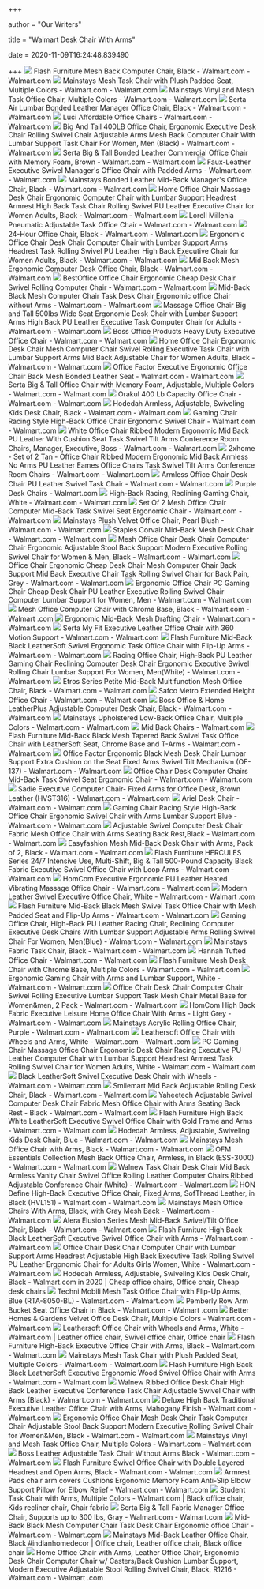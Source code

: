 +++
        
author = "Our Writers"
        
title = "Walmart Desk Chair With Arms"
        
date = 2020-11-09T16:24:48.839490
        
+++
[ ![](https://i5.walmartimages.com/asr/bbb4defe-fd5d-4381-a2c9-a0e1b47ee719_1.147d1e6f6ba6415083ad29e529f0106a.jpeg)](https://i5.walmartimages.com/asr/bbb4defe-fd5d-4381-a2c9-a0e1b47ee719_1.147d1e6f6ba6415083ad29e529f0106a.jpeg) Flash Furniture Mesh Back Computer Chair, Black - Walmart.com - Walmart.com
[ ![](https://i5.walmartimages.com/asr/1281a466-cac2-440f-92bb-67d602abb525_1.1dabca0d0223cff18349bd3240633da7.jpeg)](https://i5.walmartimages.com/asr/1281a466-cac2-440f-92bb-67d602abb525_1.1dabca0d0223cff18349bd3240633da7.jpeg) Mainstays Mesh Task Chair with Plush Padded Seat, Multiple Colors - Walmart.com  - Walmart.com
[ ![](https://i5.walmartimages.com/asr/eaeafd42-1062-4cee-8486-b88d738db64c_1.acd22421b5dd0db1962eeaaadd216a4e.jpeg)](https://i5.walmartimages.com/asr/eaeafd42-1062-4cee-8486-b88d738db64c_1.acd22421b5dd0db1962eeaaadd216a4e.jpeg) Mainstays Vinyl and Mesh Task Office Chair, Multiple Colors - Walmart.com -  Walmart.com
[ ![](https://i5.walmartimages.com/asr/97743681-26f4-4fcc-bd46-305d1e55b797_1.6e7dec942151e853be462bd2d0f2d8e0.jpeg)](https://i5.walmartimages.com/asr/97743681-26f4-4fcc-bd46-305d1e55b797_1.6e7dec942151e853be462bd2d0f2d8e0.jpeg) Serta Air Lumbar Bonded Leather Manager Office Chair, Black - Walmart.com -  Walmart.com
[ ![](https://i5.walmartimages.com/asr/1137a803-68ff-432f-a14a-330c28b4cbe9_1.2c674019f4af93575356fb5d99790297.jpeg?odnWidth=612&odnHeight=612&odnBg=ffffff)](https://i5.walmartimages.com/asr/1137a803-68ff-432f-a14a-330c28b4cbe9_1.2c674019f4af93575356fb5d99790297.jpeg?odnWidth=612&odnHeight=612&odnBg=ffffff) Luci Affordable Office Chairs - Walmart.com - Walmart.com
[ ![](https://i5.walmartimages.com/asr/856b7105-dc30-4a09-a085-90879071abb4_1.4613fe80f540140dc0c7327e28febe00.jpeg?odnWidth=612&odnHeight=612&odnBg=ffffff)](https://i5.walmartimages.com/asr/856b7105-dc30-4a09-a085-90879071abb4_1.4613fe80f540140dc0c7327e28febe00.jpeg?odnWidth=612&odnHeight=612&odnBg=ffffff) Big And Tall 400LB Office Chair, Ergonomic Executive Desk Chair Rolling  Swivel Chair Adjustable Arms Mesh Back Computer Chair With Lumbar Support Task  Chair For Women, Men (Black) - Walmart.com - Walmart.com
[ ![](https://i5.walmartimages.com/asr/040f6e2e-f1b3-431c-b589-12d39ff3128a_1.5cd85757a054d4f351a500009b2e82dc.jpeg)](https://i5.walmartimages.com/asr/040f6e2e-f1b3-431c-b589-12d39ff3128a_1.5cd85757a054d4f351a500009b2e82dc.jpeg) Serta Big & Tall Bonded Leather Commercial Office Chair with Memory Foam,  Brown - Walmart.com - Walmart.com
[ ![](https://i5.walmartimages.com/asr/669616bc-c428-482d-aaad-a26976bb3da7_1.da11dd37069e7023f00902c5cce01e5a.jpeg)](https://i5.walmartimages.com/asr/669616bc-c428-482d-aaad-a26976bb3da7_1.da11dd37069e7023f00902c5cce01e5a.jpeg) Faux-Leather Executive Swivel Manager's Office Chair with Padded Arms -  Walmart.com - Walmart.com
[ ![](https://i5.walmartimages.com/asr/5d3d4f55-2a28-4d8d-a9dc-4b0e39132e63_1.f3b251fca89d8621a8e3cd2ae4376933.jpeg?odnWidth=612&odnHeight=612&odnBg=ffffff)](https://i5.walmartimages.com/asr/5d3d4f55-2a28-4d8d-a9dc-4b0e39132e63_1.f3b251fca89d8621a8e3cd2ae4376933.jpeg?odnWidth=612&odnHeight=612&odnBg=ffffff) Mainstays Bonded Leather Mid-Back Manager's Office Chair, Black - Walmart.com  - Walmart.com
[ ![](https://i5.walmartimages.com/asr/2ab43621-0110-48a0-9fd5-6db48d5ee8e4_1.ff8d1590e386fcecebeb781fd92010b1.jpeg?odnWidth=612&odnHeight=612&odnBg=ffffff)](https://i5.walmartimages.com/asr/2ab43621-0110-48a0-9fd5-6db48d5ee8e4_1.ff8d1590e386fcecebeb781fd92010b1.jpeg?odnWidth=612&odnHeight=612&odnBg=ffffff) Home Office Chair Massage Desk Chair Ergonomic Computer Chair with Lumbar  Support Headrest Armrest High Back Task Chair Rolling Swivel PU Leather  Executive Chair for Women Adults, Black - Walmart.com - Walmart.com
[ ![](https://i5.walmartimages.com/asr/4ac4e417-69d5-4633-b5a6-b69e8414cdbb_1.780faccb1a2ec1e02765c89ec0b987b8.jpeg?odnWidth=612&odnHeight=612&odnBg=ffffff)](https://i5.walmartimages.com/asr/4ac4e417-69d5-4633-b5a6-b69e8414cdbb_1.780faccb1a2ec1e02765c89ec0b987b8.jpeg?odnWidth=612&odnHeight=612&odnBg=ffffff) Lorell Millenia Pneumatic Adjustable Task Office Chair - Walmart.com -  Walmart.com
[ ![](https://i5.walmartimages.com/asr/bf76e281-df59-417a-8cb3-4dcbfda4fb0f_1.3dcd3fe762bd2e8c2152d83494fb7a43.jpeg?odnWidth=612&odnHeight=612&odnBg=ffffff)](https://i5.walmartimages.com/asr/bf76e281-df59-417a-8cb3-4dcbfda4fb0f_1.3dcd3fe762bd2e8c2152d83494fb7a43.jpeg?odnWidth=612&odnHeight=612&odnBg=ffffff) 24-Hour Office Chair, Black - Walmart.com - Walmart.com
[ ![](https://i5.walmartimages.com/asr/46e654d3-5646-4ad5-b1ab-6347bb333146_1.5c425340ff8e29d5fb09ee8f26d0b571.jpeg?odnWidth=612&odnHeight=612&odnBg=ffffff)](https://i5.walmartimages.com/asr/46e654d3-5646-4ad5-b1ab-6347bb333146_1.5c425340ff8e29d5fb09ee8f26d0b571.jpeg?odnWidth=612&odnHeight=612&odnBg=ffffff) Ergonomic Office Chair Desk Chair Computer Chair with Lumbar Support Arms  Headrest Task Rolling Swivel PU Leather High Back Executive Chair for Women  Adults, Black - Walmart.com - Walmart.com
[ ![](https://i5.walmartimages.com/asr/f4cc8075-9bc6-4db5-949b-a0890cee3f0a_1.acbcbca03599e111d8b0297624902c83.jpeg?odnWidth=612&odnHeight=612&odnBg=ffffff)](https://i5.walmartimages.com/asr/f4cc8075-9bc6-4db5-949b-a0890cee3f0a_1.acbcbca03599e111d8b0297624902c83.jpeg?odnWidth=612&odnHeight=612&odnBg=ffffff) Mid Back Mesh Ergonomic Computer Desk Office Chair, Black - Walmart.com -  Walmart.com
[ ![](https://i5.walmartimages.com/asr/5bf5b155-ed9b-409d-950e-e178564f22e3_1.3406acb954f956357bc79cb4832ba3c2.jpeg?odnWidth=612&odnHeight=612&odnBg=ffffff)](https://i5.walmartimages.com/asr/5bf5b155-ed9b-409d-950e-e178564f22e3_1.3406acb954f956357bc79cb4832ba3c2.jpeg?odnWidth=612&odnHeight=612&odnBg=ffffff) BestOffice Office Chair Ergonomic Cheap Desk Chair Swivel Rolling Computer  Chair - Walmart.com - Walmart.com
[ ![](https://i5.walmartimages.com/asr/cd1f9013-907a-4917-a733-d8d0b605a523_1.2e803715a2785a2423cfb8af086e6afa.jpeg?odnWidth=612&odnHeight=612&odnBg=ffffff)](https://i5.walmartimages.com/asr/cd1f9013-907a-4917-a733-d8d0b605a523_1.2e803715a2785a2423cfb8af086e6afa.jpeg?odnWidth=612&odnHeight=612&odnBg=ffffff) Mid-Back Black Mesh Computer Chair Task Desk Chair Ergonomic office Chair  without Arms - Walmart.com - Walmart.com
[ ![](https://i5.walmartimages.com/asr/c583cb1d-9bcf-44cd-b22b-143a013dd2b0_1.8d3d54e512c4b80b1b67d8ca8c73f098.jpeg?odnWidth=612&odnHeight=612&odnBg=ffffff)](https://i5.walmartimages.com/asr/c583cb1d-9bcf-44cd-b22b-143a013dd2b0_1.8d3d54e512c4b80b1b67d8ca8c73f098.jpeg?odnWidth=612&odnHeight=612&odnBg=ffffff) Massage Office Chair Big and Tall 500lbs Wide Seat Ergonomic Desk Chair  with Lumbar Support Arms High Back PU Leather Executive Task Computer Chair  for Adults - Walmart.com - Walmart.com
[ ![](https://i5.walmartimages.com/asr/1f30db41-a854-4d90-9c16-65c3046d6663_1.22d9f30d3bdf09b3af9060070cbdd2a6.jpeg?odnWidth=612&odnHeight=612&odnBg=ffffff)](https://i5.walmartimages.com/asr/1f30db41-a854-4d90-9c16-65c3046d6663_1.22d9f30d3bdf09b3af9060070cbdd2a6.jpeg?odnWidth=612&odnHeight=612&odnBg=ffffff) Boss Office Products Heavy Duty Executive Office Chair - Walmart.com -  Walmart.com
[ ![](https://i5.walmartimages.com/asr/9755d2b2-d560-4ae9-a0bf-865a8146018c_1.db408466748313e33f3c4553b1c5a17f.jpeg?odnWidth=612&odnHeight=612&odnBg=ffffff)](https://i5.walmartimages.com/asr/9755d2b2-d560-4ae9-a0bf-865a8146018c_1.db408466748313e33f3c4553b1c5a17f.jpeg?odnWidth=612&odnHeight=612&odnBg=ffffff) Home Office Chair Ergonomic Desk Chair Mesh Computer Chair Swivel Rolling  Executive Task Chair with Lumbar Support Arms Mid Back Adjustable Chair for  Women Adults, Black - Walmart.com - Walmart.com
[ ![](https://i5.walmartimages.com/asr/82b76935-b95b-46e2-8b1d-bc5e98b16216_1.caaab2dd2c7c899d46a7685915f8953c.jpeg?odnWidth=612&odnHeight=612&odnBg=ffffff)](https://i5.walmartimages.com/asr/82b76935-b95b-46e2-8b1d-bc5e98b16216_1.caaab2dd2c7c899d46a7685915f8953c.jpeg?odnWidth=612&odnHeight=612&odnBg=ffffff) Office Factor Executive Ergonomic Office Chair Back Mesh Bonded Leather Seat  - Walmart.com - Walmart.com
[ ![](https://i5.walmartimages.com/asr/924eaa33-4456-4dae-96f6-9373ddd8c91f_1.ef95316cd9332dff77ede80bd7c0cfe8.jpeg?odnWidth=612&odnHeight=612&odnBg=ffffff)](https://i5.walmartimages.com/asr/924eaa33-4456-4dae-96f6-9373ddd8c91f_1.ef95316cd9332dff77ede80bd7c0cfe8.jpeg?odnWidth=612&odnHeight=612&odnBg=ffffff) Serta Big & Tall Office Chair with Memory Foam, Adjustable, Multiple Colors  - Walmart.com - Walmart.com
[ ![](https://i5.walmartimages.com/asr/ab12b0b6-8409-4a90-adf8-a63868a66767_1.3e230d576728d68b69a2d85030fbedef.jpeg?odnWidth=612&odnHeight=612&odnBg=ffffff)](https://i5.walmartimages.com/asr/ab12b0b6-8409-4a90-adf8-a63868a66767_1.3e230d576728d68b69a2d85030fbedef.jpeg?odnWidth=612&odnHeight=612&odnBg=ffffff) Orakul 400 Lb Capacity Office Chair - Walmart.com - Walmart.com
[ ![](https://i5.walmartimages.com/asr/ce2b8a66-9e18-408b-b074-b1d94d113e55_1.41e74411c711ec17d70421e895990ea4.jpeg?odnWidth=612&odnHeight=612&odnBg=ffffff)](https://i5.walmartimages.com/asr/ce2b8a66-9e18-408b-b074-b1d94d113e55_1.41e74411c711ec17d70421e895990ea4.jpeg?odnWidth=612&odnHeight=612&odnBg=ffffff) Hodedah Armless, Adjustable, Swiveling Kids Desk Chair, Black - Walmart.com  - Walmart.com
[ ![](https://i5.walmartimages.com/asr/36ab2720-66c3-44b9-b4c9-ea3eedec6979_1.d23e019c221965f2f71335473154626f.jpeg)](https://i5.walmartimages.com/asr/36ab2720-66c3-44b9-b4c9-ea3eedec6979_1.d23e019c221965f2f71335473154626f.jpeg) Gaming Chair Racing Style High-Back Office Chair Ergonomic Swivel Chair -  Walmart.com - Walmart.com
[ ![](https://i5.walmartimages.com/asr/2af356b6-69a6-48cd-a007-bccaa8f1c8fd_1.f5b7febf99e658e121d2c606db48ff63.jpeg?odnWidth=612&odnHeight=612&odnBg=ffffff)](https://i5.walmartimages.com/asr/2af356b6-69a6-48cd-a007-bccaa8f1c8fd_1.f5b7febf99e658e121d2c606db48ff63.jpeg?odnWidth=612&odnHeight=612&odnBg=ffffff) White Office Chair Ribbed Modern Ergonomic Mid Back PU Leather With Cushion Seat  Task Swivel Tilt Arms Conference Room Chairs, Manager, Executive, Boss -  Walmart.com - Walmart.com
[ ![](https://i5.walmartimages.com/asr/835dcbf8-aa1f-4ea0-befb-ffb8f3ecc2d4_1.ce2d68621c714b4fef23417bfa0c5989.jpeg?odnWidth=612&odnHeight=612&odnBg=ffffff)](https://i5.walmartimages.com/asr/835dcbf8-aa1f-4ea0-befb-ffb8f3ecc2d4_1.ce2d68621c714b4fef23417bfa0c5989.jpeg?odnWidth=612&odnHeight=612&odnBg=ffffff) 2xhome - Set of 2 Tan - Office Chair Ribbed Modern Ergonomic Mid Back  Armless No Arms PU Leather Eames Office Chairs Task Swivel Tilt Arms  Conference Room Chairs - Walmart.com - Walmart.com
[ ![](https://i5.walmartimages.com/asr/547cccd7-cfb8-419d-a8c2-2cf612e1eb05_1.d639368346c1b5b4fcb371a5cd4cf56c.jpeg?odnWidth=612&odnHeight=612&odnBg=ffffff)](https://i5.walmartimages.com/asr/547cccd7-cfb8-419d-a8c2-2cf612e1eb05_1.d639368346c1b5b4fcb371a5cd4cf56c.jpeg?odnWidth=612&odnHeight=612&odnBg=ffffff) Armless Office Chair Desk Chair PU Leather Swivel Task Chair - Walmart.com  - Walmart.com
[ ![](https://i5.walmartimages.com/asr/d4e3b1a6-b2e3-4d1c-9f42-9117de108ebe_1.33541e121e24b6082ca31f0fa920bb5b.jpeg)](https://i5.walmartimages.com/asr/d4e3b1a6-b2e3-4d1c-9f42-9117de108ebe_1.33541e121e24b6082ca31f0fa920bb5b.jpeg) Purple Desk Chairs - Walmart.com
[ ![](https://i5.walmartimages.com/asr/77a5d26d-f5ae-403e-a885-bfb3ed7dbb6b_1.f7cd3c2ba252ae1f641c8dbac4f57a35.jpeg?odnWidth=612&odnHeight=612&odnBg=ffffff)](https://i5.walmartimages.com/asr/77a5d26d-f5ae-403e-a885-bfb3ed7dbb6b_1.f7cd3c2ba252ae1f641c8dbac4f57a35.jpeg?odnWidth=612&odnHeight=612&odnBg=ffffff) High-Back Racing, Reclining Gaming Chair, White - Walmart.com - Walmart.com
[ ![](https://i5.walmartimages.com/asr/4df5c3b0-1023-48fc-aa3b-106e3c95d691_1.92add7915e26918feb4903b3fe2f7fa9.jpeg?odnWidth=612&odnHeight=612&odnBg=ffffff)](https://i5.walmartimages.com/asr/4df5c3b0-1023-48fc-aa3b-106e3c95d691_1.92add7915e26918feb4903b3fe2f7fa9.jpeg?odnWidth=612&odnHeight=612&odnBg=ffffff) Set Of 2 Mesh Office Chair Computer Mid-Back Task Swivel Seat Ergonomic  Chair - Walmart.com - Walmart.com
[ ![](https://i5.walmartimages.com/asr/cfa99438-3fc7-464d-a8fd-5142eac51188_1.1100235c3e157c07b581c92eb1f39c08.jpeg?odnWidth=612&odnHeight=612&odnBg=ffffff)](https://i5.walmartimages.com/asr/cfa99438-3fc7-464d-a8fd-5142eac51188_1.1100235c3e157c07b581c92eb1f39c08.jpeg?odnWidth=612&odnHeight=612&odnBg=ffffff) Mainstays Plush Velvet Office Chair, Pearl Blush - Walmart.com - Walmart.com
[ ![](https://i5.walmartimages.com/asr/91f27ad0-e6f1-4f6b-bbfe-731b6f193def_1.c118cb044b14da212a95d50dd293bddf.jpeg?odnWidth=612&odnHeight=612&odnBg=ffffff)](https://i5.walmartimages.com/asr/91f27ad0-e6f1-4f6b-bbfe-731b6f193def_1.c118cb044b14da212a95d50dd293bddf.jpeg?odnWidth=612&odnHeight=612&odnBg=ffffff) Staples Corvair Mid-Back Mesh Desk Chair - Walmart.com - Walmart.com
[ ![](https://i5.walmartimages.com/asr/ad5b9c93-f2f0-4484-b37e-95092b9d1bbc_1.9d17958356e87aeeb21180a4cf1b4ffd.jpeg?odnWidth=612&odnHeight=612&odnBg=ffffff)](https://i5.walmartimages.com/asr/ad5b9c93-f2f0-4484-b37e-95092b9d1bbc_1.9d17958356e87aeeb21180a4cf1b4ffd.jpeg?odnWidth=612&odnHeight=612&odnBg=ffffff) Mesh Office Chair Desk Chair Computer Chair Ergonomic Adjustable Stool Back  Support Modern Executive Rolling Swivel Chair for Women & Men, Black -  Walmart.com - Walmart.com
[ ![](https://i5.walmartimages.com/asr/8bd1f61e-e41e-4b7a-8d75-d3d3b1b9976c_1.4510039313ea760f3aa10aeffd01d719.jpeg?odnWidth=612&odnHeight=612&odnBg=ffffff)](https://i5.walmartimages.com/asr/8bd1f61e-e41e-4b7a-8d75-d3d3b1b9976c_1.4510039313ea760f3aa10aeffd01d719.jpeg?odnWidth=612&odnHeight=612&odnBg=ffffff) Office Chair Ergonomic Cheap Desk Chair Mesh Computer Chair Back Support  Mid Back Executive Chair Task Rolling Swivel Chair for Back Pain, Grey -  Walmart.com - Walmart.com
[ ![](https://i5.walmartimages.com/asr/54a8d363-cea7-41bf-8442-d422f4ace61d_1.6be0ddba12db7e8a6886e62fbf2b8849.jpeg?odnWidth=612&odnHeight=612&odnBg=ffffff)](https://i5.walmartimages.com/asr/54a8d363-cea7-41bf-8442-d422f4ace61d_1.6be0ddba12db7e8a6886e62fbf2b8849.jpeg?odnWidth=612&odnHeight=612&odnBg=ffffff) Ergonomic Office Chair PC Gaming Chair Cheap Desk Chair PU Leather  Executive Rolling Swivel Chair Computer Lumbar Support for Women, Men -  Walmart.com - Walmart.com
[ ![](https://i5.walmartimages.com/asr/d89c5b44-81fc-4d2d-8741-930c34ea8850_1.d274e04d94c7442db507179b0ca49a8b.jpeg?odnWidth=612&odnHeight=612&odnBg=ffffff)](https://i5.walmartimages.com/asr/d89c5b44-81fc-4d2d-8741-930c34ea8850_1.d274e04d94c7442db507179b0ca49a8b.jpeg?odnWidth=612&odnHeight=612&odnBg=ffffff) Mesh Office Computer Chair with Chrome Base, Black - Walmart.com - Walmart .com
[ ![](https://i5.walmartimages.com/asr/70e19827-88db-4011-b952-d7c82bd8db51_1.4e4bcedfd0ca62e52739c4289a8cbc56.jpeg?odnWidth=612&odnHeight=612&odnBg=ffffff)](https://i5.walmartimages.com/asr/70e19827-88db-4011-b952-d7c82bd8db51_1.4e4bcedfd0ca62e52739c4289a8cbc56.jpeg?odnWidth=612&odnHeight=612&odnBg=ffffff) Ergonomic Mid-Back Mesh Drafting Chair - Walmart.com - Walmart.com
[ ![](https://i5.walmartimages.com/asr/5b437534-8128-47d9-87ae-9f90cb42f211_1.62c254b469ba07dbbc21ef6a6a2fca97.jpeg?odnWidth=612&odnHeight=612&odnBg=ffffff)](https://i5.walmartimages.com/asr/5b437534-8128-47d9-87ae-9f90cb42f211_1.62c254b469ba07dbbc21ef6a6a2fca97.jpeg?odnWidth=612&odnHeight=612&odnBg=ffffff) Serta My Fit Executive Leather Office Chair with 360 Motion Support -  Walmart.com - Walmart.com
[ ![](https://i5.walmartimages.com/asr/e1827d01-9558-4268-a78a-378a9b0cb072_3.c075ef56f9baf89f64bb6bc6832b47ff.jpeg?odnWidth=612&odnHeight=612&odnBg=ffffff)](https://i5.walmartimages.com/asr/e1827d01-9558-4268-a78a-378a9b0cb072_3.c075ef56f9baf89f64bb6bc6832b47ff.jpeg?odnWidth=612&odnHeight=612&odnBg=ffffff) Flash Furniture Mid-Back Black LeatherSoft Swivel Ergonomic Task Office  Chair with Flip-Up Arms - Walmart.com - Walmart.com
[ ![](https://i5.walmartimages.com/asr/dad43252-c144-4766-95cf-d5779c5db225_1.1095c26367a36e18e028cac3f4a44ac1.jpeg?odnWidth=612&odnHeight=612&odnBg=ffffff)](https://i5.walmartimages.com/asr/dad43252-c144-4766-95cf-d5779c5db225_1.1095c26367a36e18e028cac3f4a44ac1.jpeg?odnWidth=612&odnHeight=612&odnBg=ffffff) Racing Office Chair, High-Back PU Leather Gaming Chair Reclining Computer  Desk Chair Ergonomic Executive Swivel Rolling Chair Lumbar Support For  Women, Men(White) - Walmart.com - Walmart.com
[ ![](https://i5.walmartimages.com/asr/7a9c162f-80cd-47ec-aea4-f6258b48703b_1.23438b4aaa4f6cb7b141e8bd16a7af83.jpeg?odnWidth=612&odnHeight=612&odnBg=ffffff)](https://i5.walmartimages.com/asr/7a9c162f-80cd-47ec-aea4-f6258b48703b_1.23438b4aaa4f6cb7b141e8bd16a7af83.jpeg?odnWidth=612&odnHeight=612&odnBg=ffffff) Etros Series Petite Mid-Back Multifunction Mesh Office Chair, Black -  Walmart.com - Walmart.com
[ ![](https://i5.walmartimages.com/asr/cabd96e7-bcc5-4cf3-8d0e-3ac1936aed56_1.af1b09d121940606593736f8d899d116.jpeg?odnWidth=612&odnHeight=612&odnBg=ffffff)](https://i5.walmartimages.com/asr/cabd96e7-bcc5-4cf3-8d0e-3ac1936aed56_1.af1b09d121940606593736f8d899d116.jpeg?odnWidth=612&odnHeight=612&odnBg=ffffff) Safco Metro Extended Height Office Chair - Walmart.com - Walmart.com
[ ![](https://i5.walmartimages.com/asr/3b779979-50a8-43ee-b68b-d756f46c744b_1.27c23608d85ebf4b6730f966ce63b511.jpeg?odnWidth=612&odnHeight=612&odnBg=ffffff)](https://i5.walmartimages.com/asr/3b779979-50a8-43ee-b68b-d756f46c744b_1.27c23608d85ebf4b6730f966ce63b511.jpeg?odnWidth=612&odnHeight=612&odnBg=ffffff) Boss Office & Home LeatherPlus Adjustable Computer Desk Chair, Black -  Walmart.com - Walmart.com
[ ![](https://i5.walmartimages.com/asr/daa0f5f6-5f24-48f0-98ad-a953da1984c2_1.bba99a0e114fe25cf2d96b86e539a7dc.jpeg)](https://i5.walmartimages.com/asr/daa0f5f6-5f24-48f0-98ad-a953da1984c2_1.bba99a0e114fe25cf2d96b86e539a7dc.jpeg) Mainstays Upholstered Low-Back Office Chair, Multiple Colors - Walmart.com  - Walmart.com
[ ![](https://i5.walmartimages.com/asr/ecfddb5a-eba0-445d-b282-1a1a60cdacb9_1.628cacc2088eab6faf7c058b427a6b70.jpeg)](https://i5.walmartimages.com/asr/ecfddb5a-eba0-445d-b282-1a1a60cdacb9_1.628cacc2088eab6faf7c058b427a6b70.jpeg) Mid Back Chairs - Walmart.com
[ ![](https://i5.walmartimages.com/asr/63be9dec-e941-45ca-b4d0-0071b38a96d6_1.0108295ffbee22bfd846fe530171357d.jpeg?odnWidth=612&odnHeight=612&odnBg=ffffff)](https://i5.walmartimages.com/asr/63be9dec-e941-45ca-b4d0-0071b38a96d6_1.0108295ffbee22bfd846fe530171357d.jpeg?odnWidth=612&odnHeight=612&odnBg=ffffff) Flash Furniture Mid-Back Black Mesh Tapered Back Swivel Task Office Chair  with LeatherSoft Seat, Chrome Base and T-Arms - Walmart.com - Walmart.com
[ ![](https://i5.walmartimages.com/asr/dc59c0ee-03a8-4259-bb74-bf61983b53a1_1.408e8adf3a33bd18b9694a4edaa2be42.jpeg?odnWidth=612&odnHeight=612&odnBg=ffffff)](https://i5.walmartimages.com/asr/dc59c0ee-03a8-4259-bb74-bf61983b53a1_1.408e8adf3a33bd18b9694a4edaa2be42.jpeg?odnWidth=612&odnHeight=612&odnBg=ffffff) Office Factor Ergonomic Black Mesh Desk Chair Lumbar Support Extra Cushion  on the Seat Fixed Arms Swivel Tilt Mechanism (OF-137) - Walmart.com -  Walmart.com
[ ![](https://i5.walmartimages.com/asr/ee213ddb-bea9-4e6b-ad76-a113443e58cd_1.8115a86f125dfb6e5e96f0c4b610bf97.jpeg?odnWidth=612&odnHeight=612&odnBg=ffffff)](https://i5.walmartimages.com/asr/ee213ddb-bea9-4e6b-ad76-a113443e58cd_1.8115a86f125dfb6e5e96f0c4b610bf97.jpeg?odnWidth=612&odnHeight=612&odnBg=ffffff) Office Chair Desk Computer Chairs Mid-Back Task Swivel Seat Ergonomic Chair  - Walmart.com - Walmart.com
[ ![](https://i5.walmartimages.com/asr/eb2a2d68-cce7-48b8-90a0-d501c75bae9e_1.63853eea3e076801a490b5ad485b6f21.jpeg?odnWidth=612&odnHeight=612&odnBg=ffffff)](https://i5.walmartimages.com/asr/eb2a2d68-cce7-48b8-90a0-d501c75bae9e_1.63853eea3e076801a490b5ad485b6f21.jpeg?odnWidth=612&odnHeight=612&odnBg=ffffff) Sadie Executive Computer Chair- Fixed Arms for Office Desk, Brown Leather  (HVST316) - Walmart.com - Walmart.com
[ ![](https://i5.walmartimages.com/asr/f48ff946-7344-444b-94e7-992fd8d55118_1.9553f00ea0c1147599bae14ffd5fbe89.jpeg)](https://i5.walmartimages.com/asr/f48ff946-7344-444b-94e7-992fd8d55118_1.9553f00ea0c1147599bae14ffd5fbe89.jpeg) Ariel Desk Chair - Walmart.com - Walmart.com
[ ![](https://i5.walmartimages.com/asr/d191e5b2-c505-4c4e-a5ac-75be01d505e6_1.172c9bc6388e2f4df9aa596e406bec30.jpeg?odnWidth=612&odnHeight=612&odnBg=ffffff)](https://i5.walmartimages.com/asr/d191e5b2-c505-4c4e-a5ac-75be01d505e6_1.172c9bc6388e2f4df9aa596e406bec30.jpeg?odnWidth=612&odnHeight=612&odnBg=ffffff) Gaming Chair Racing Style High-Back Office Chair Ergonomic Swivel Chair  with Arms Lumbar Support Blue - Walmart.com - Walmart.com
[ ![](https://i5.walmartimages.com/asr/5e2edbbf-4e9d-4bb2-bb1d-e14650641a03_1.8a3ef513f489d2024dac06d205ad8907.jpeg?odnWidth=612&odnHeight=612&odnBg=ffffff)](https://i5.walmartimages.com/asr/5e2edbbf-4e9d-4bb2-bb1d-e14650641a03_1.8a3ef513f489d2024dac06d205ad8907.jpeg?odnWidth=612&odnHeight=612&odnBg=ffffff) Adjustable Swivel Computer Desk Chair Fabric Mesh Office Chair with Arms  Seating Back Rest,Black - Walmart.com - Walmart.com
[ ![](https://i5.walmartimages.com/asr/5a836908-07a5-4286-9da3-451cfe437d30_1.f521abd41dd333c32f4c2858b04781ff.jpeg?odnWidth=612&odnHeight=612&odnBg=ffffff)](https://i5.walmartimages.com/asr/5a836908-07a5-4286-9da3-451cfe437d30_1.f521abd41dd333c32f4c2858b04781ff.jpeg?odnWidth=612&odnHeight=612&odnBg=ffffff) Easyfashion Mesh Mid-Back Desk Chair with Arms, Pack of 2, Black - Walmart.com  - Walmart.com
[ ![](https://i5.walmartimages.com/asr/1a8e341a-446b-4a10-881f-aab1667d28d2_1.47be556add4d946425738408400ade43.jpeg?odnWidth=612&odnHeight=612&odnBg=ffffff)](https://i5.walmartimages.com/asr/1a8e341a-446b-4a10-881f-aab1667d28d2_1.47be556add4d946425738408400ade43.jpeg?odnWidth=612&odnHeight=612&odnBg=ffffff) Flash Furniture HERCULES Series 24/7 Intensive Use, Multi-Shift, Big & Tall  500-Pound Capacity Black Fabric Executive Swivel Office Chair with Loop Arms  - Walmart.com - Walmart.com
[ ![](https://i5.walmartimages.com/asr/8d029a03-5bfc-40b9-9da2-fc24ba60a0c7_1.41b115c8754c2d279a29fb333058c38c.jpeg)](https://i5.walmartimages.com/asr/8d029a03-5bfc-40b9-9da2-fc24ba60a0c7_1.41b115c8754c2d279a29fb333058c38c.jpeg) HomCom Executive Ergonomic PU Leather Heated Vibrating Massage Office Chair  - Walmart.com - Walmart.com
[ ![](https://i5.walmartimages.com/asr/27290291-b787-458a-bbfc-bdb667134167_1.9e23e95cab031e546099e38b5b96340d.jpeg)](https://i5.walmartimages.com/asr/27290291-b787-458a-bbfc-bdb667134167_1.9e23e95cab031e546099e38b5b96340d.jpeg) Modern Leather Swivel Executive Office Chair, White - Walmart.com - Walmart .com
[ ![](https://i5.walmartimages.com/asr/1675a88d-5061-4e29-acba-b732979d12ab_3.6aca24c88e4b3784e78154b853145722.jpeg?odnWidth=612&odnHeight=612&odnBg=ffffff)](https://i5.walmartimages.com/asr/1675a88d-5061-4e29-acba-b732979d12ab_3.6aca24c88e4b3784e78154b853145722.jpeg?odnWidth=612&odnHeight=612&odnBg=ffffff) Flash Furniture Mid-Back Black Mesh Swivel Task Office Chair with Mesh  Padded Seat and Flip-Up Arms - Walmart.com - Walmart.com
[ ![](https://i5.walmartimages.com/asr/beeacc3d-fc05-4d9e-be5b-e68ce8ef7a96_1.a15f9ab66ef16bc102df260ae0c5e962.jpeg?odnWidth=612&odnHeight=612&odnBg=ffffff)](https://i5.walmartimages.com/asr/beeacc3d-fc05-4d9e-be5b-e68ce8ef7a96_1.a15f9ab66ef16bc102df260ae0c5e962.jpeg?odnWidth=612&odnHeight=612&odnBg=ffffff) Gaming Office Chair, High-Back PU Leather Racing Chair, Reclining Computer  Executive Desk Chairs With Lumbar Support Adjustable Arms Rolling Swivel  Chair For Women, Men(Blue) - Walmart.com - Walmart.com
[ ![](https://i5.walmartimages.com/asr/88753296-1edc-4fec-913c-c3749c2dfcc8_1.d58f729c128f23a4a3a0c1080f39eb5b.jpeg?odnWidth=612&odnHeight=612&odnBg=ffffff)](https://i5.walmartimages.com/asr/88753296-1edc-4fec-913c-c3749c2dfcc8_1.d58f729c128f23a4a3a0c1080f39eb5b.jpeg?odnWidth=612&odnHeight=612&odnBg=ffffff) Mainstays Fabric Task Chair, Black - Walmart.com - Walmart.com
[ ![](https://i5.walmartimages.com/asr/06330877-bfef-4c21-aaf3-10983738b612_1.88687a68d6d93a86d810c181a1e2a20a.jpeg?odnWidth=612&odnHeight=612&odnBg=ffffff)](https://i5.walmartimages.com/asr/06330877-bfef-4c21-aaf3-10983738b612_1.88687a68d6d93a86d810c181a1e2a20a.jpeg?odnWidth=612&odnHeight=612&odnBg=ffffff) Hannah Tufted Office Chair - Walmart.com - Walmart.com
[ ![](https://i5.walmartimages.com/asr/9a3a5510-82b6-45de-b6d4-bf7b92a577aa_1.0c2670d593efa3ecb8a9ad3cdd36cd3e.jpeg)](https://i5.walmartimages.com/asr/9a3a5510-82b6-45de-b6d4-bf7b92a577aa_1.0c2670d593efa3ecb8a9ad3cdd36cd3e.jpeg) Flash Furniture Mesh Desk Chair with Chrome Base, Multiple Colors - Walmart.com  - Walmart.com
[ ![](https://i5.walmartimages.com/asr/be1decac-d82d-4ca9-8e89-3b44b20f88e6_1.c3df3adca1af457d423586aa2df6e76d.jpeg?odnWidth=612&odnHeight=612&odnBg=ffffff)](https://i5.walmartimages.com/asr/be1decac-d82d-4ca9-8e89-3b44b20f88e6_1.c3df3adca1af457d423586aa2df6e76d.jpeg?odnWidth=612&odnHeight=612&odnBg=ffffff) Ergonomic Gaming Chair with Arms and Lumbar Support, White - Walmart.com -  Walmart.com
[ ![](https://i5.walmartimages.com/asr/53f251be-085d-41fa-9c7b-473050189dd5_1.37de236474cacaf00e457c2817d280f9.jpeg?odnWidth=612&odnHeight=612&odnBg=ffffff)](https://i5.walmartimages.com/asr/53f251be-085d-41fa-9c7b-473050189dd5_1.37de236474cacaf00e457c2817d280f9.jpeg?odnWidth=612&odnHeight=612&odnBg=ffffff) Office Chair Desk Chair Computer Chair Swivel Rolling Executive Lumbar  Support Task Mesh Chair Metal Base for Women&men, 2 Pack - Walmart.com -  Walmart.com
[ ![](https://i5.walmartimages.com/asr/a92e4cf2-7943-4b05-9ebc-fd6bf3cbae19.c2de6da4f6f03387b40bb9670276bba3.jpeg?odnWidth=612&odnHeight=612&odnBg=ffffff)](https://i5.walmartimages.com/asr/a92e4cf2-7943-4b05-9ebc-fd6bf3cbae19.c2de6da4f6f03387b40bb9670276bba3.jpeg?odnWidth=612&odnHeight=612&odnBg=ffffff) HomCom High Back Fabric Executive Leisure Home Office Chair With Arms -  Light Grey - Walmart.com - Walmart.com
[ ![](https://i5.walmartimages.com/asr/0ad86ae9-141d-4b75-b374-65c8573a08a5_1.bfc7777d83eade381bb9c508e23bb7b0.jpeg)](https://i5.walmartimages.com/asr/0ad86ae9-141d-4b75-b374-65c8573a08a5_1.bfc7777d83eade381bb9c508e23bb7b0.jpeg) Mainstays Acrylic Rolling Office Chair, Purple - Walmart.com - Walmart.com
[ ![](https://i5.walmartimages.com/asr/b7e171f5-688e-452d-9ba5-500dc4f69bfd_2.9ac26d654db0fbeeef6eede52039df50.jpeg?odnWidth=612&odnHeight=612&odnBg=ffffff)](https://i5.walmartimages.com/asr/b7e171f5-688e-452d-9ba5-500dc4f69bfd_2.9ac26d654db0fbeeef6eede52039df50.jpeg?odnWidth=612&odnHeight=612&odnBg=ffffff) Leathersoft Office Chair with Wheels and Arms, White - Walmart.com - Walmart .com
[ ![](https://i5.walmartimages.com/asr/389aaf4d-b17d-4e5b-ad6a-2615704dfcea_1.d0fb6a13c6851a2afebd163c6ef05d57.jpeg?odnWidth=612&odnHeight=612&odnBg=ffffff)](https://i5.walmartimages.com/asr/389aaf4d-b17d-4e5b-ad6a-2615704dfcea_1.d0fb6a13c6851a2afebd163c6ef05d57.jpeg?odnWidth=612&odnHeight=612&odnBg=ffffff) PC Gaming Chair Massage Office Chair Ergonomic Desk Chair Racing Executive  PU Leather Computer Chair with Lumbar Support Headrest Armrest Task Rolling  Swivel Chair for Women Adults, White - Walmart.com - Walmart.com
[ ![](https://i5.walmartimages.com/asr/3a8a1a54-b5f6-4e89-8fa9-47defc475778_3.89f9650a00c762b242ac0a364c09a6fc.jpeg)](https://i5.walmartimages.com/asr/3a8a1a54-b5f6-4e89-8fa9-47defc475778_3.89f9650a00c762b242ac0a364c09a6fc.jpeg) Black LeatherSoft Swivel Executive Desk Chair with Wheels - Walmart.com -  Walmart.com
[ ![](https://i5.walmartimages.com/asr/e856b712-fe56-41ea-83fa-b8ed472ab0d0_1.4aee4958167c897f879b07a7277186f4.jpeg?odnWidth=612&odnHeight=612&odnBg=ffffff)](https://i5.walmartimages.com/asr/e856b712-fe56-41ea-83fa-b8ed472ab0d0_1.4aee4958167c897f879b07a7277186f4.jpeg?odnWidth=612&odnHeight=612&odnBg=ffffff) Smilemart Mid Back Adjustable Rolling Desk Chair, Black - Walmart.com -  Walmart.com
[ ![](https://i5.walmartimages.com/asr/66360dca-1dd6-4c8b-ab93-e55c8d876a87_1.66efb6fc212eaa7350eba6935433629e.jpeg?odnWidth=612&odnHeight=612&odnBg=ffffff)](https://i5.walmartimages.com/asr/66360dca-1dd6-4c8b-ab93-e55c8d876a87_1.66efb6fc212eaa7350eba6935433629e.jpeg?odnWidth=612&odnHeight=612&odnBg=ffffff) Yaheetech Adjustable Swivel Computer Desk Chair Fabric Mesh Office Chair  with Arms Seating Back Rest - Black - Walmart.com - Walmart.com
[ ![](https://i5.walmartimages.com/asr/fbf5ce2a-362a-4af7-b91c-bfdc2adf47ef_1.ec73d1ce4f4bb5d6a6627e0089eecd0c.jpeg?odnWidth=612&odnHeight=612&odnBg=ffffff)](https://i5.walmartimages.com/asr/fbf5ce2a-362a-4af7-b91c-bfdc2adf47ef_1.ec73d1ce4f4bb5d6a6627e0089eecd0c.jpeg?odnWidth=612&odnHeight=612&odnBg=ffffff) Flash Furniture High Back White LeatherSoft Executive Swivel Office Chair  with Gold Frame and Arms - Walmart.com - Walmart.com
[ ![](https://i5.walmartimages.com/asr/76984afc-d44a-47b1-b6b2-8190a24063c1_1.b46cf86bcf792893beeda68f4688f5ce.jpeg?odnWidth=612&odnHeight=612&odnBg=ffffff)](https://i5.walmartimages.com/asr/76984afc-d44a-47b1-b6b2-8190a24063c1_1.b46cf86bcf792893beeda68f4688f5ce.jpeg?odnWidth=612&odnHeight=612&odnBg=ffffff) Hodedah Armless, Adjustable, Swiveling Kids Desk Chair, Blue - Walmart.com  - Walmart.com
[ ![](https://i5.walmartimages.com/asr/2c7b5fef-0ba3-4c0b-ab77-88cafa08eaa8_1.745d223fbdb05b21368633855ff7c4f2.jpeg?odnWidth=612&odnHeight=612&odnBg=ffffff)](https://i5.walmartimages.com/asr/2c7b5fef-0ba3-4c0b-ab77-88cafa08eaa8_1.745d223fbdb05b21368633855ff7c4f2.jpeg?odnWidth=612&odnHeight=612&odnBg=ffffff) Mainstays Mesh Office Chair with Arms, Black - Walmart.com - Walmart.com
[ ![](https://i5.walmartimages.com/asr/794a48e0-211e-4b46-bd15-ebb4178f5f4b_1.e0958d833ee3addf15bf3520217cf15f.jpeg?odnWidth=612&odnHeight=612&odnBg=ffffff)](https://i5.walmartimages.com/asr/794a48e0-211e-4b46-bd15-ebb4178f5f4b_1.e0958d833ee3addf15bf3520217cf15f.jpeg?odnWidth=612&odnHeight=612&odnBg=ffffff) OFM Essentials Collection Mesh Back Office Chair, Armless, in Black  (ESS-3000) - Walmart.com - Walmart.com
[ ![](https://i5.walmartimages.com/asr/91784786-4cd9-4fec-ae77-47d5182c4c24_1.4637b169b795471e3551f972eb7e8e55.jpeg?odnWidth=612&odnHeight=612&odnBg=ffffff)](https://i5.walmartimages.com/asr/91784786-4cd9-4fec-ae77-47d5182c4c24_1.4637b169b795471e3551f972eb7e8e55.jpeg?odnWidth=612&odnHeight=612&odnBg=ffffff) Walnew Task Chair Desk Chair Mid Back Armless Vanity Chair Swivel Office  Rolling Leather Computer Chairs Ribbed Adjustable Conference Chair (White)  - Walmart.com - Walmart.com
[ ![](https://i5.walmartimages.com/asr/236bccfe-1cb2-4366-8971-07e1d5e40efc_1.6cd929e23d1796af9b3918da8718b117.jpeg?odnWidth=612&odnHeight=612&odnBg=ffffff)](https://i5.walmartimages.com/asr/236bccfe-1cb2-4366-8971-07e1d5e40efc_1.6cd929e23d1796af9b3918da8718b117.jpeg?odnWidth=612&odnHeight=612&odnBg=ffffff) HON Define High-Back Executive Office Chair, Fixed Arms, SofThread Leather,  in Black (HVL151) - Walmart.com - Walmart.com
[ ![](https://i5.walmartimages.com/asr/71695222-e4af-494f-82d9-acdee623e7f8_1.e83ccd831e274e9b221f0eb44af84c48.jpeg?odnWidth=612&odnHeight=612&odnBg=ffffff)](https://i5.walmartimages.com/asr/71695222-e4af-494f-82d9-acdee623e7f8_1.e83ccd831e274e9b221f0eb44af84c48.jpeg?odnWidth=612&odnHeight=612&odnBg=ffffff) Mainstays Mesh Office Chairs With Arms, Black, with Gray Mesh Back - Walmart.com  - Walmart.com
[ ![](https://i5.walmartimages.com/asr/652dc836-1975-4a40-a643-21800e453fff_1.31b9a9de2bd5e68cbe72eca6f0777379.jpeg?odnWidth=612&odnHeight=612&odnBg=ffffff)](https://i5.walmartimages.com/asr/652dc836-1975-4a40-a643-21800e453fff_1.31b9a9de2bd5e68cbe72eca6f0777379.jpeg?odnWidth=612&odnHeight=612&odnBg=ffffff) Alera Elusion Series Mesh Mid-Back Swivel/Tilt Office Chair, Black - Walmart.com  - Walmart.com
[ ![](https://i5.walmartimages.com/asr/9ceaf9e5-a8a3-48f4-b3cb-c2d3d7d996e1.949ca1bbd492e69bc8c31e2a4035b561.jpeg?odnWidth=612&odnHeight=612&odnBg=ffffff)](https://i5.walmartimages.com/asr/9ceaf9e5-a8a3-48f4-b3cb-c2d3d7d996e1.949ca1bbd492e69bc8c31e2a4035b561.jpeg?odnWidth=612&odnHeight=612&odnBg=ffffff) Flash Furniture High Back Black LeatherSoft Executive Swivel Office Chair  with Arms - Walmart.com - Walmart.com
[ ![](https://i5.walmartimages.com/asr/0fd99868-43d7-40e4-9c70-dc2bcc0df7a7_1.f18b00abef64028c4764fbe9c1f945d7.jpeg?odnWidth=612&odnHeight=612&odnBg=ffffff)](https://i5.walmartimages.com/asr/0fd99868-43d7-40e4-9c70-dc2bcc0df7a7_1.f18b00abef64028c4764fbe9c1f945d7.jpeg?odnWidth=612&odnHeight=612&odnBg=ffffff) Office Chair Desk Chair Computer Chair with Lumbar Support Arms Headrest  Adjustable High Back Executive Task Rolling Swivel PU Leather Ergonomic  Chair for Adults Girls Women, White - Walmart.com - Walmart.com
[ ![](https://i.pinimg.com/originals/2e/05/43/2e054398e1528eb65a6b8885dd1cfd5a.jpg)](https://i.pinimg.com/originals/2e/05/43/2e054398e1528eb65a6b8885dd1cfd5a.jpg) Hodedah Armless, Adjustable, Swiveling Kids Desk Chair, Black - Walmart.com  in 2020 | Cheap office chairs, Office chair, Cheap desk chairs
[ ![](https://i5.walmartimages.com/asr/7db6f9fa-37dd-422b-8d4d-e8c79f92a55d_1.455056d9a84575095caa8d070f05e0d7.jpeg?odnWidth=612&odnHeight=612&odnBg=ffffff)](https://i5.walmartimages.com/asr/7db6f9fa-37dd-422b-8d4d-e8c79f92a55d_1.455056d9a84575095caa8d070f05e0d7.jpeg?odnWidth=612&odnHeight=612&odnBg=ffffff) Techni Mobili Mesh Task Office Chair with Flip-Up Arms, Blue (RTA-8050-BL)  - Walmart.com - Walmart.com
[ ![](https://i5.walmartimages.com/asr/71d8ce5e-a50d-4a23-a6f9-2ee174ee6b30_1.793b515d230f9eef177dbff603e860d9.jpeg?odnWidth=612&odnHeight=612&odnBg=ffffff)](https://i5.walmartimages.com/asr/71d8ce5e-a50d-4a23-a6f9-2ee174ee6b30_1.793b515d230f9eef177dbff603e860d9.jpeg?odnWidth=612&odnHeight=612&odnBg=ffffff) Pemberly Row Arm Bucket Seat Office Chair in Black - Walmart.com - Walmart .com
[ ![](https://i5.walmartimages.com/asr/658fa0c4-2f1b-4641-b688-e25a8d2d730d_2.41865490f4ec0c7eb6b0a3d4482666b4.jpeg)](https://i5.walmartimages.com/asr/658fa0c4-2f1b-4641-b688-e25a8d2d730d_2.41865490f4ec0c7eb6b0a3d4482666b4.jpeg) Better Homes & Gardens Velvet Office Desk Chair, Multiple Colors - Walmart.com  - Walmart.com
[ ![](https://i.pinimg.com/originals/dd/5b/5c/dd5b5c4ef74fcddc1837f2c74dddf0c5.jpg)](https://i.pinimg.com/originals/dd/5b/5c/dd5b5c4ef74fcddc1837f2c74dddf0c5.jpg) Leathersoft Office Chair with Wheels and Arms, White - Walmart.com |  Leather office chair, Swivel office chair, Office chair
[ ![](https://i5.walmartimages.com/asr/4f065400-31fc-499b-b8e7-1a3e10bf29fd.9c839c60df2ec4aa79f35f200c25dcd2.jpeg?odnWidth=612&odnHeight=612&odnBg=ffffff)](https://i5.walmartimages.com/asr/4f065400-31fc-499b-b8e7-1a3e10bf29fd.9c839c60df2ec4aa79f35f200c25dcd2.jpeg?odnWidth=612&odnHeight=612&odnBg=ffffff) Flash Furniture High-Back Executive Office Chair with Arms, Black - Walmart.com  - Walmart.com
[ ![](https://i5.walmartimages.com/asr/9a0479a6-38e8-40f9-abdf-8ee94835395e_1.238d22b5db1ceb12c4488fc2a6849484.jpeg?odnWidth=612&odnHeight=612&odnBg=ffffff)](https://i5.walmartimages.com/asr/9a0479a6-38e8-40f9-abdf-8ee94835395e_1.238d22b5db1ceb12c4488fc2a6849484.jpeg?odnWidth=612&odnHeight=612&odnBg=ffffff) Mainstays Mesh Task Chair with Plush Padded Seat, Multiple Colors - Walmart.com  - Walmart.com
[ ![](https://i5.walmartimages.com/asr/6bccaefe-f2b6-4c49-9aad-093d48d74bc1.5c200dd1bd2086598b7eda27cda36210.jpeg?odnWidth=612&odnHeight=612&odnBg=ffffff)](https://i5.walmartimages.com/asr/6bccaefe-f2b6-4c49-9aad-093d48d74bc1.5c200dd1bd2086598b7eda27cda36210.jpeg?odnWidth=612&odnHeight=612&odnBg=ffffff) Flash Furniture High Back Black LeatherSoft Executive Ergonomic Wood Swivel Office  Chair with Arms - Walmart.com - Walmart.com
[ ![](https://i5.walmartimages.com/asr/2b30dee6-d55f-440c-85ea-a29a909a4c4f_1.8b1ca00fdf2eb7d2f1bb230677dbd7c8.jpeg?odnWidth=612&odnHeight=612&odnBg=ffffff)](https://i5.walmartimages.com/asr/2b30dee6-d55f-440c-85ea-a29a909a4c4f_1.8b1ca00fdf2eb7d2f1bb230677dbd7c8.jpeg?odnWidth=612&odnHeight=612&odnBg=ffffff) Walnew Ribbed Office Desk Chair High Back Leather Executive Conference Task  Chair Adjustable Swivel Chair with Arms (Black) - Walmart.com - Walmart.com
[ ![](https://i5.walmartimages.com/asr/5dd7d1ce-2c32-4952-9825-8c90d0fedb3b_1.7fd7d8908619c648f7d72f93197e9059.jpeg?odnWidth=612&odnHeight=612&odnBg=ffffff)](https://i5.walmartimages.com/asr/5dd7d1ce-2c32-4952-9825-8c90d0fedb3b_1.7fd7d8908619c648f7d72f93197e9059.jpeg?odnWidth=612&odnHeight=612&odnBg=ffffff) Deluxe High Back Traditional Executive Leather Office Chair with Arms,  Mahogany Finish - Walmart.com - Walmart.com
[ ![](https://i5.walmartimages.com/asr/bb9a7d4f-3623-49ac-8047-1b1b7e15274d_1.8e637c12054149da486d00cd3d046aa9.jpeg?odnWidth=612&odnHeight=612&odnBg=ffffff)](https://i5.walmartimages.com/asr/bb9a7d4f-3623-49ac-8047-1b1b7e15274d_1.8e637c12054149da486d00cd3d046aa9.jpeg?odnWidth=612&odnHeight=612&odnBg=ffffff) Ergonomic Office Chair Mesh Desk Chair Task Computer Chair Adjustable Stool  Back Support Modern Executive Rolling Swivel Chair for Women&Men, Black -  Walmart.com - Walmart.com
[ ![](https://i5.walmartimages.com/asr/cb7356ef-599b-43e2-8841-445703c10fb5_1.4e9f7a797e8e69edc102b86d980f8022.jpeg?odnWidth=612&odnHeight=612&odnBg=ffffff)](https://i5.walmartimages.com/asr/cb7356ef-599b-43e2-8841-445703c10fb5_1.4e9f7a797e8e69edc102b86d980f8022.jpeg?odnWidth=612&odnHeight=612&odnBg=ffffff) Mainstays Vinyl and Mesh Task Office Chair, Multiple Colors - Walmart.com -  Walmart.com
[ ![](https://i5.walmartimages.com/asr/69ae5497-dbb7-4971-8631-435917d84cb9_1.07fbb2775c24cb315d03742b49dc523c.jpeg?odnWidth=612&odnHeight=612&odnBg=ffffff)](https://i5.walmartimages.com/asr/69ae5497-dbb7-4971-8631-435917d84cb9_1.07fbb2775c24cb315d03742b49dc523c.jpeg?odnWidth=612&odnHeight=612&odnBg=ffffff) Boss Leather Adjustable Task Chair Without Arms Black - Walmart.com -  Walmart.com
[ ![](https://i5.walmartimages.com/asr/f29036af-c131-424d-b5ae-01c85ec5ec00.cd56a5d5221a2b0deda5d81f477496dd.jpeg?odnWidth=612&odnHeight=612&odnBg=ffffff)](https://i5.walmartimages.com/asr/f29036af-c131-424d-b5ae-01c85ec5ec00.cd56a5d5221a2b0deda5d81f477496dd.jpeg?odnWidth=612&odnHeight=612&odnBg=ffffff) Flash Furniture Swivel Office Chair with Double Layered Headrest and Open  Arms, Black - Walmart.com - Walmart.com
[ ![](https://i5.walmartimages.com/asr/8e9fefd5-473c-4598-bf44-e5ebca37ecd8_1.12c25fcf74ff84533a826f41d04c7aaa.jpeg?odnWidth=612&odnHeight=612&odnBg=ffffff)](https://i5.walmartimages.com/asr/8e9fefd5-473c-4598-bf44-e5ebca37ecd8_1.12c25fcf74ff84533a826f41d04c7aaa.jpeg?odnWidth=612&odnHeight=612&odnBg=ffffff) Armrest Pads chair arm covers Cushions Ergonomic Memory Foam Anti-Slip  Elbow Support Pillow for Elbow Relief - Walmart.com - Walmart.com
[ ![](https://i.pinimg.com/originals/02/e4/fb/02e4fbf53accbee77e3b6635155abfcf.jpg)](https://i.pinimg.com/originals/02/e4/fb/02e4fbf53accbee77e3b6635155abfcf.jpg) Student Task Chair with Arms, Multiple Colors - Walmart.com | Black office  chair, Kids recliner chair, Chair fabric
[ ![](https://i5.walmartimages.com/asr/4df76f93-46d9-4070-9023-d3a777fc3f1f_1.878b46239d9143a935a9d08910dac477.jpeg?odnWidth=612&odnHeight=612&odnBg=ffffff)](https://i5.walmartimages.com/asr/4df76f93-46d9-4070-9023-d3a777fc3f1f_1.878b46239d9143a935a9d08910dac477.jpeg?odnWidth=612&odnHeight=612&odnBg=ffffff) Serta Big & Tall Fabric Manager Office Chair, Supports up to 300 lbs, Gray  - Walmart.com - Walmart.com
[ ![](https://i5.walmartimages.com/asr/422ea516-3ba3-4c65-af60-702c4e6aac01_1.001ff6a289ae29082fb5cd03419f5545.jpeg?odnWidth=612&odnHeight=612&odnBg=ffffff)](https://i5.walmartimages.com/asr/422ea516-3ba3-4c65-af60-702c4e6aac01_1.001ff6a289ae29082fb5cd03419f5545.jpeg?odnWidth=612&odnHeight=612&odnBg=ffffff) Mid-Back Black Mesh Computer Chair Task Desk Chair Ergonomic office Chair -  Walmart.com - Walmart.com
[ ![](https://i.pinimg.com/originals/a9/56/ed/a956edddb0cd13cc80a9e0673c597ed9.jpg)](https://i.pinimg.com/originals/a9/56/ed/a956edddb0cd13cc80a9e0673c597ed9.jpg) Mainstays Mid-Back Leather Office Chair, Black #indianhomedecor | Office  chair, Leather office chair, Black office chair
[ ![](https://i5.walmartimages.com/asr/804a35fe-3647-40db-af76-3803c46a1dfb.36352cc576301da276f876e4c94a4c9a.jpeg?odnWidth=612&odnHeight=612&odnBg=ffffff)](https://i5.walmartimages.com/asr/804a35fe-3647-40db-af76-3803c46a1dfb.36352cc576301da276f876e4c94a4c9a.jpeg?odnWidth=612&odnHeight=612&odnBg=ffffff) Home Office Chair with Arms, Leather Office Chair, Ergonomic Desk Chair  Computer Chair w/ Casters/Back Cushion Lumbar Support, Modern Executive  Adjustable Stool Rolling Swivel Chair, Black, R1216 - Walmart.com - Walmart .com
